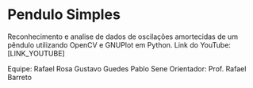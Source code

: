 # Pendulo Simples
Reconhecimento e analise de dados de oscilações amortecidas de um pêndulo utilizando OpenCV e GNUPlot em Python.
Link do YouTube: [LINK_YOUTUBE]

Equipe:   Rafael Rosa
          Gustavo Guedes
          Pablo Sene
Orientador: Prof. Rafael Barreto
